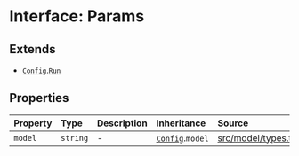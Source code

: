# Interface: Params

## Extends

- [`Config`](Config.md).[`Run`](Run.md)

## Properties

| Property | Type | Description | Inheritance | Source |
| :------ | :------ | :------ | :------ | :------ |
| `model` | `string` | - | [`Config`](Config.md).`model` | [src/model/types.ts:31](https://github.com/dexaai/llm-tools/blob/2b78745/src/model/types.ts#L31) |
